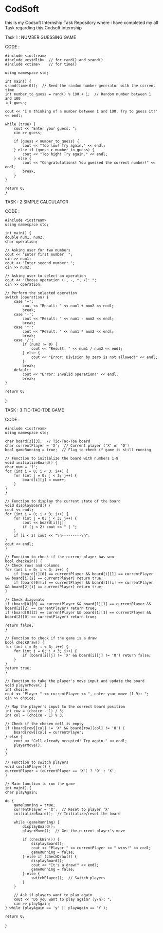 # CodSoft
this is my Codsoft Internship Task Repository where i have completed my all Task regarding this Codsoft internship

Task 1 : NUMBER GUESSING GAME 

CODE : 

    #include <iostream>
    #include <cstdlib>  // for rand() and srand()
    #include <ctime>    // for time()

    using namespace std;

    int main() {
    srand(time(0));  // Seed the random number generator with the current time
    int number_to_guess = rand() % 100 + 1;  // Random number between 1 and 100
    int guess;

    cout << "I'm thinking of a number between 1 and 100. Try to guess it!" << endl;

    while (true) {
        cout << "Enter your guess: ";
        cin >> guess;

        if (guess < number_to_guess) {
            cout << "Too low! Try again." << endl;
        } else if (guess > number_to_guess) {
            cout << "Too high! Try again." << endl;
        } else {
            cout << "Congratulations! You guessed the correct number!" << endl;
            break;
        }
    }

    return 0;
    }




  TASK : 2 
  SIMPLE CALCULATOR 

  CODE :

    #include <iostream>
    using namespace std;

    int main() {
    double num1, num2;
    char operation;

    // Asking user for two numbers
    cout << "Enter first number: ";
    cin >> num1;
    cout << "Enter second number: ";
    cin >> num2;

    // Asking user to select an operation
    cout << "Choose operation (+, -, *, /): ";
    cin >> operation;

    // Perform the selected operation
    switch (operation) {
        case '+':
            cout << "Result: " << num1 + num2 << endl;
            break;
        case '-':
            cout << "Result: " << num1 - num2 << endl;
            break;
        case '*':
            cout << "Result: " << num1 * num2 << endl;
            break;
        case '/':
            if (num2 != 0) {
                cout << "Result: " << num1 / num2 << endl;
            } else {
                cout << "Error: Division by zero is not allowed!" << endl;
            }
            break;
        default:
            cout << "Error: Invalid operation!" << endl;
            break;
    }

    return 0;
}



TASK : 3 
TIC-TAC-TOE GAME 

CODE :

    #include <iostream>
    using namespace std;

    char board[3][3];  // Tic-Tac-Toe board
    char currentPlayer = 'X';  // Current player ('X' or 'O')
    bool gameRunning = true;  // Flag to check if game is still running

    // Function to initialize the board with numbers 1-9
    void initializeBoard() {
    char num = '1';
    for (int i = 0; i < 3; i++) {
        for (int j = 0; j < 3; j++) {
            board[i][j] = num++;
        }
    }
    }

    // Function to display the current state of the board
    void displayBoard() {
    cout << endl;
    for (int i = 0; i < 3; i++) {
        for (int j = 0; j < 3; j++) {
            cout << board[i][j];
            if (j < 2) cout << " | ";
        }
        if (i < 2) cout << "\n---------\n";
    }
    cout << endl;
    }

    // Function to check if the current player has won
    bool checkWin() {
    // Check rows and columns
    for (int i = 0; i < 3; i++) {
        if (board[i][0] == currentPlayer && board[i][1] == currentPlayer && board[i][2] == currentPlayer) return true;
        if (board[0][i] == currentPlayer && board[1][i] == currentPlayer && board[2][i] == currentPlayer) return true;
    }

    // Check diagonals
    if (board[0][0] == currentPlayer && board[1][1] == currentPlayer && board[2][2] == currentPlayer) return true;
    if (board[0][2] == currentPlayer && board[1][1] == currentPlayer && board[2][0] == currentPlayer) return true;

    return false;
    }

    // Function to check if the game is a draw
    bool checkDraw() {
    for (int i = 0; i < 3; i++) {
        for (int j = 0; j < 3; j++) {
            if (board[i][j] != 'X' && board[i][j] != 'O') return false;
        }
    }
    return true;
    }

    // Function to take the player's move input and update the board
    void playerMove() {
    int choice;
    cout << "Player " << currentPlayer << ", enter your move (1-9): ";
    cin >> choice;

    // Map the player's input to the correct board position
    int row = (choice - 1) / 3;
    int col = (choice - 1) % 3;

    // Check if the chosen cell is empty
    if (board[row][col] != 'X' && board[row][col] != 'O') {
        board[row][col] = currentPlayer;
    } else {
        cout << "Cell already occupied! Try again." << endl;
        playerMove();
    }
    }

    // Function to switch players
    void switchPlayer() {
    currentPlayer = (currentPlayer == 'X') ? 'O' : 'X';
    }

    // Main function to run the game
    int main() {
    char playAgain;

    do {
        gameRunning = true;
        currentPlayer = 'X';  // Reset to player 'X'
        initializeBoard();  // Initialize/reset the board

        while (gameRunning) {
            displayBoard();
            playerMove();  // Get the current player's move

            if (checkWin()) {
                displayBoard();
                cout << "Player " << currentPlayer << " wins!" << endl;
                gameRunning = false;
            } else if (checkDraw()) {
                displayBoard();
                cout << "It's a draw!" << endl;
                gameRunning = false;
            } else {
                switchPlayer();  // Switch players
            }
        }

        // Ask if players want to play again
        cout << "Do you want to play again? (y/n): ";
        cin >> playAgain;
    } while (playAgain == 'y' || playAgain == 'Y');

    return 0;
}
